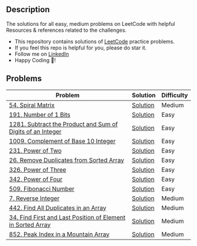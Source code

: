 ## Description
The solutions for all easy, medium problems on LeetCode with helpful Resources & references related to the challenges.

- This repository contains solutions of [LeetCode](https://leetcode.com) practice problems.
- If you feel this repo is helpful for you, please do star it.
- Follow me on [LinkedIn](https://www.linkedin.com/in/priyank-goswami-711495247)
- Happy Coding 🥳!


## Problems
| Problem | Solution | Difficulty |
|--|--|--|
| [54. Spiral Matrix](https://leetcode.com/problems/spiral-matrix/) | [Solution](https://github.com/CodeWithPriyank/leetcode_solutions/blob/main/C%2B%2B/54.%20Spiral%20Matrix.cpp) | Medium |
| [191. Number of 1 Bits](https://leetcode.com/problems/number-of-1-bits/description/) | [Solution](https://github.com/CodeWithPriyank/leetcode_solutions/blob/main/C%2B%2B/191.%20Number%20of%201%20Bits.cpp) | Easy |
| [1281. Subtract the Product and Sum of Digits of an Integer](https://leetcode.com/problems/subtract-the-product-and-sum-of-digits-of-an-integer/) | [Solution](https://github.com/CodeWithPriyank/leetcode_solutions/blob/main/C%2B%2B/1281.%20Subtract%20the%20Product%20and%20Sum%20of%20Digits%20of%20an%20Integer.cpp) | Easy |
| [1009. Complement of Base 10 Integer](https://leetcode.com/problems/complement-of-base-10-integer/description/) | [Solution](https://github.com/CodeWithPriyank/leetcode_solutions/blob/main/C%2B%2B/1009.%20Complement%20of%20Base%2010%20Integer.cpp) | Easy |
| [231. Power of Two](https://leetcode.com/problems/power-of-two/) | [Solution](https://github.com/CodeWithPriyank/leetcode_solutions/blob/main/C%2B%2B/231.%20Power%20of%20Two.cpp) | Easy |
| [26. Remove Duplicates from Sorted Array](https://leetcode.com/problems/remove-duplicates-from-sorted-array/description/) | [Solution](https://github.com/CodeWithPriyank/leetcode_solutions/blob/main/C%2B%2B/26.%20Remove%20Duplicates%20from%20Sorted%20Array.cpp) | Easy |
| [326. Power of Three](https://leetcode.com/problems/power-of-three/description/) | [Solution](https://github.com/CodeWithPriyank/leetcode_solutions/blob/main/C%2B%2B/326.%20Power%20of%20Three.cpp) | Easy |
| [342. Power of Four](https://leetcode.com/problems/power-of-four/description/) | [Solution](https://github.com/CodeWithPriyank/leetcode_solutions/blob/main/C%2B%2B/342.%20Power%20of%20Four.cpp) | Easy |
| [509. Fibonacci Number](https://leetcode.com/problems/fibonacci-number/description/) | [Solution](https://github.com/CodeWithPriyank/leetcode_solutions/blob/main/C%2B%2B/509.%20Fibonacci%20Number.cpp) | Easy |
| [7. Reverse Integer](https://leetcode.com/problems/reverse-integer/description/) | [Solution](https://github.com/CodeWithPriyank/leetcode_solutions/blob/main/C%2B%2B/7.%20Reverse%20Integer.cpp) | Medium |
| [442. Find All Duplicates in an Array](https://leetcode.com/problems/find-all-duplicates-in-an-array/?envType=list&envId=rnyc8k7j) | [Solution](https://github.com/CodeWithPriyank/leetcode_solutions/blob/main/C%2B%2B/442.%20Find%20All%20Duplicates%20in%20an%20Array.cpp) | Medium |
|[34. Find First and Last Position of Element in Sorted Array](https://leetcode.com/problems/find-first-and-last-position-of-element-in-sorted-array/?envType=list&envId=rnyc8k7j) | [Solution](https://github.com/CodeWithPriyank/leetcode_solutions/blob/main/C%2B%2B/34.%20Find%20First%20and%20Last%20Position%20of%20Element%20in%20Sorted%20Array.cpp) | Medium |
| [852. Peak Index in a Mountain Array](https://leetcode.com/problems/peak-index-in-a-mountain-array/?envType=list&envId=rnyc8k7j) | [Solution](https://github.com/CodeWithPriyank/leetcode_solutions/blob/main/C%2B%2B/852.%20Peak%20Index%20in%20a%20Mountain%20Array.cpp) | Medium |

